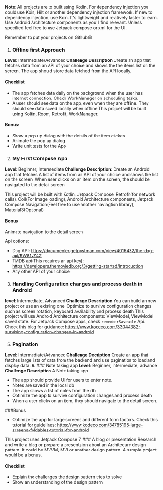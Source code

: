 **Note**: All projects are  to built using Kotlin. For dependency injection you could use Koin, Hilt or another dependency injection framework. If new to dependency injection, use Koin. It's lightweight and relatively faster to learn. Use Android Architecture components as you'll find relevant. Unless specified feel free to use Jetpack compose or xml for the UI.

Remember to put your projects on Github😃

1. ### Offline first Approach

**Level**: Intermediate/Advanced
**Challenge Description**
Create an app that fetches data from an API of your choice and shows the the items list on the screen. The app should store data fetched from the API locally. 

#### Checklist
- The app fetches data daily on the background when the user has internet connection. Check WorkManager on scheduling tasks.
- A user should see data on the app, even when they are offline. They should see data saved locally when offline
This projcet will be built using Koltin, Room, Retrofit, WorkManager. 

#### Bonus: 
- Show a pop up dialog with the details of the item clickes
- Animate the pop up dialog
- Write unit tests for the App
2. ### My First Compose App
**Level**: Beginner, Intermediate
**Challenge Description**: 
Create an Android app that fetches A list of items from an API of your choice and shows the list on the screen. When user clicks on an item on the screen, the should be navigated to the detail screen. 
 
This project will be built with Kotlin, Jetpack Compose, Retrofit(for network calls), Coil(For Image loading), Android Architecture components, Jetpack Compose Navigation(Feel free to use another naviagtion library), Material3(Optional)

#### Bonus 
Animate navigation to the detail screen

Api options:
- Dog API: https://documenter.getpostman.com/view/4016432/the-dog-api/RW81vZ4Z
- TMDB api(This requires an api key): https://developers.themoviedb.org/3/getting-started/introduction
- Any other API of your choice

3. ### Handling Configuration changes and process death in Android
**level**: Intermediate, Advanced
**Challenge Description**
You can build an new project  or use an existing one. Optimize to survive configuration changes such as screen rotation, keyboard availability and process death
This project will use Android Architecture components: ViewModel, ViewModel saved state. For Jetpack Compose apps, check ```rememberSaveable``` Api.
Check this blog for guidance: https://www.kodeco.com/33044382-surviving-configuration-changes-in-android

5. ### Pagination
**Level**: Intermediate/Advanced
**Challenge Decription**
Create an app that fetches large lists of data from the backend and use pagination to load and display data. 
6. ### Note taking app
**Level**: Beginner, intermediate, advance
**Challenge Description**
A Note taking app
- The app should provide UI for users to enter note. 
- Notes are saved in the local db
- The app shows a  list of notes from the db
- Optimize the app to survive configuration changes and process death
- When a user clicks on an item, they should navigate to the detail screen. 

###Bonus
- Optimize the app for large screens and different form factors. Check this tutorial for guidelines: https://www.kodeco.com/34785195-large-screens-foldables-tutorial-for-android

This project uses Jetpack Compose
7. ### A blog or presentation
Research and write a blog or prepare a presentaion about an Architecure design pattern. It could be MVVM, MVI or another design pattern. A sample project would be a bonus. 

#### Checklist
- Explain the challenges the design pattern tries to solve
- Show an understanding of the design pattern